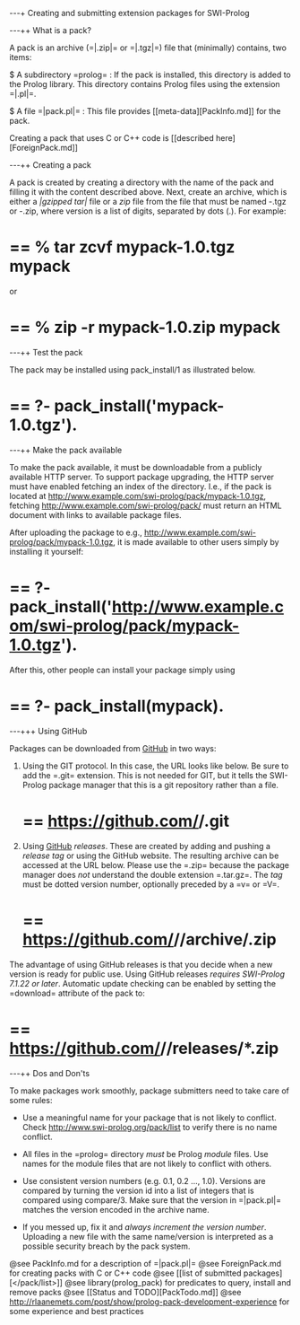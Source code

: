 ---+ Creating and submitting extension packages for SWI-Prolog

---++ What is a pack?

A pack is an archive (=|.zip|= or =|.tgz|=) file that (minimally) contains,
two items:

  $ A subdirectory =prolog= :
  If the pack is installed, this directory is added to the Prolog
  library.  This directory contains Prolog files using the extension
  =|.pl|=.

  $ A file =|pack.pl|= :
  This file provides [[meta-data][PackInfo.md]] for the pack.

Creating a pack that uses C or C++ code is [[described here][ForeignPack.md]]

---++ Creating a pack

A pack is created by creating a directory with the name of the pack
and filling it with the content described above. Next, create an
archive, which is either a _|gzipped tar|_ file or a _zip_ file from the
file that must be named <pack>-<version>.tgz or <pack>-<version>.zip,
where version is a list of digits, separated by dots (.).  For example:

  ==
  % tar zcvf mypack-1.0.tgz mypack
  ==

or

  ==
  % zip -r mypack-1.0.zip mypack
  ==

---++ Test the pack

The pack may be installed using pack_install/1 as illustrated below.

  ==
  ?- pack_install('mypack-1.0.tgz').
  ==

---++ Make the pack available

To make the pack available, it must be downloadable from a publicly
available HTTP server. To support package upgrading, the HTTP server
must have enabled fetching an index of the directory. I.e., if the pack
is located at http://www.example.com/swi-prolog/pack/mypack-1.0.tgz,
fetching http://www.example.com/swi-prolog/pack/ must return an HTML
document with links to available package files.

After uploading the package to e.g.,
http://www.example.com/swi-prolog/pack/mypack-1.0.tgz, it is made
available to other users simply by installing it yourself:

  ==
  ?- pack_install('http://www.example.com/swi-prolog/pack/mypack-1.0.tgz').
  ==

After this, other people can install your package simply using

  ==
  ?- pack_install(mypack).
  ==

---+++ Using GitHub

Packages can be downloaded from [GitHub](http://github.com) in two
ways:

  1. Using the GIT protocol.  In this case, the URL looks like below.
     Be sure to add the =.git= extension.  This is not needed for
     GIT, but it tells the SWI-Prolog package manager that this is
     a git repository rather than a file.

     ==
     https://github.com/<owner>/<pack>.git
     ==

  2. Using [GitHub](http://github.com) _releases_.  These are created
     by adding and pushing a _release tag_ or using the GitHub website.
     The resulting archive can be accessed at the URL below.  Please
     use the =.zip= because the package manager does *not* understand
     the double extension =.tar.gz=.  The _tag_ must be dotted version
     number, optionally preceded by a =v= or =V=.

     ==
     https://github.com/<owner>/<pack>/archive/<tag>.zip
     ==

The advantage of using GitHub releases is that you decide when a new
version is ready for public use.  Using GitHub releases *requires
SWI-Prolog 7.1.22 or later*.  Automatic update checking can be enabled
by setting the =download= attribute of the pack to:

  ==
  https://github.com/<owner>/<pack>/releases/*.zip
  ==


---++ Dos and Don'ts

To make packages work smoothly, package submitters need to take care
of some rules:

  - Use a meaningful name for your package that is not likely to
    conflict.  Check http://www.swi-prolog.org/pack/list to verify
    there is no name conflict.

  - All files in the =prolog= directory *must* be Prolog *module* files.
    Use names for the module files that are not likely to conflict with
    others.

  - Use consistent version numbers (e.g. 0.1, 0.2 ..., 1.0).  Versions
    are compared by turning the version id into a list of integers that
    is compared using compare/3.  Make sure that the version in
    =|pack.pl|= matches the version encoded in the archive name.

  - If you messed up, fix it and *always increment the version number*.
    Uploading a new file with the same name/version is interpreted as a
    possible security breach by the pack system.

@see PackInfo.md for a description of =|pack.pl|=
@see ForeignPack.md for creating packs with C or C++ code
@see [[list of submitted packages][</pack/list>]]
@see library(prolog_pack) for predicates to query, install and remove packs
@see [[Status and TODO][PackTodo.md]]
@see http://rlaanemets.com/post/show/prolog-pack-development-experience for some experience and best practices
